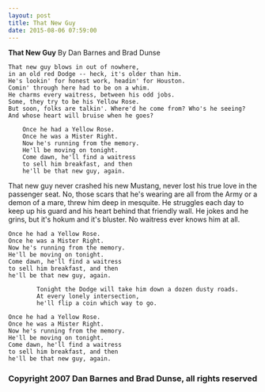 ```yaml
---
layout: post
title: That New Guy
date: 2015-08-06 07:59:00
---
```


<b>That New Guy</b>
By Dan Barnes and Brad Dunse

	That new guy blows in out of nowhere,
	in an old red Dodge -- heck, it's older than him.
	He's lookin' for honest work, headin' for Houston.
	Comin' through here had to be on a whim.
	He charms every waitress, between his odd jobs.
	Some, they try to be his Yellow Rose.
	But soon, folks are talkin'. Where'd he come from? Who's he seeing?
	And whose heart will bruise when he goes?

 		Once he had a Yellow Rose.
		Once he was a Mister Right.
		Now he's running from the memory.
		He'll be moving on tonight.
		Come dawn, he'll find a waitress
		to sell him breakfast, and then
		he'll be that new guy, again.

  That new guy never crashed his new Mustang,
	never lost his true love in the passenger seat.
	No, those scars that he's wearing are all from the Army
	or a demon of a mare, threw him deep in mesquite.
	He struggles each day to keep up his guard
	and his heart behind that friendly wall.
	He jokes and he grins, but it's hokum and it's bluster.
	No waitress ever knows him at all.

    Once he had a Yellow Rose.
    Once he was a Mister Right.
    Now he's running from the memory.
    He'll be moving on tonight.
    Come dawn, he'll find a waitress
    to sell him breakfast, and then
    he'll be that new guy, again.

			Tonight the Dodge will take him down a dozen dusty roads.
			At every lonely intersection,
			he'll flip a coin which way to go.

    Once he had a Yellow Rose.
    Once he was a Mister Right.
    Now he's running from the memory.
    He'll be moving on tonight.
    Come dawn, he'll find a waitress
    to sell him breakfast, and then
    he'll be that new guy, again.

### Copyright 2007 Dan Barnes and Brad Dunse, all rights reserved
